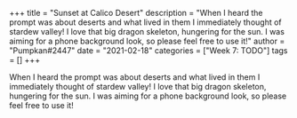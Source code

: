 +++
title = "Sunset at Calico Desert"
description = "When I heard the prompt was about deserts and what lived in them I immediately thought of stardew valley! I love that big dragon skeleton, hungering for the sun. I was aiming for a phone background look, so please feel free to use it!"
author = "Pumpkan#2447"
date = "2021-02-18"
categories = ["Week 7: TODO"]
tags = []
+++

When I heard the prompt was about deserts and what lived in them I immediately thought of stardew valley! I love that big dragon skeleton, hungering for the sun. I was aiming for a phone background look, so please feel free to use it!
